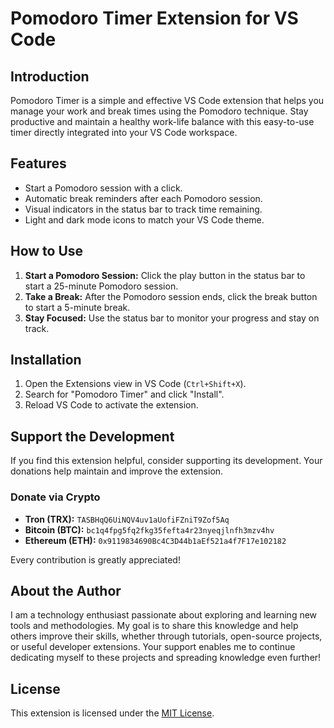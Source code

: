 # Pomodoro Timer Extension for VS Code

## Introduction

Pomodoro Timer is a simple and effective VS Code extension that helps you manage your work and break times using the Pomodoro technique. Stay productive and maintain a healthy work-life balance with this easy-to-use timer directly integrated into your VS Code workspace.

## Features

- Start a Pomodoro session with a click.
- Automatic break reminders after each Pomodoro session.
- Visual indicators in the status bar to track time remaining.
- Light and dark mode icons to match your VS Code theme.

## How to Use

1. **Start a Pomodoro Session:** Click the play button in the status bar to start a 25-minute Pomodoro session.
2. **Take a Break:** After the Pomodoro session ends, click the break button to start a 5-minute break.
3. **Stay Focused:** Use the status bar to monitor your progress and stay on track.

## Installation

1. Open the Extensions view in VS Code (`Ctrl+Shift+X`).
2. Search for "Pomodoro Timer" and click "Install".
3. Reload VS Code to activate the extension.

## Support the Development

If you find this extension helpful, consider supporting its development. Your donations help maintain and improve the extension.

### Donate via Crypto

- **Tron (TRX):** `TASBHqQ6UiNQV4uv1aUofiFZniT9Zof5Aq`
- **Bitcoin (BTC):** `bc1q4fpg5fq2fkg35fefta4r23nyeqjlnfh3mzv4hv`
- **Ethereum (ETH):** `0x9119834690Bc4C3D44b1aEf521a4f7F17e102182`

Every contribution is greatly appreciated!

## About the Author

I am a technology enthusiast passionate about exploring and learning new tools and methodologies. My goal is to share this knowledge and help others improve their skills, whether through tutorials, open-source projects, or useful developer extensions. Your support enables me to continue dedicating myself to these projects and spreading knowledge even further!

## License

This extension is licensed under the [MIT License](LICENSE).
